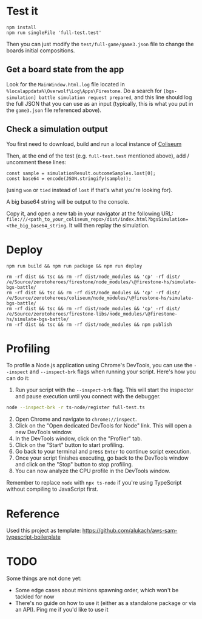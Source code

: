 # Test it

```
npm install
npm run singleFile 'full-test.test'
```

Then you can just modify the `test/full-game/game3.json` file to change the boards initial compositions.

## Get a board state from the app

Look for the `MainWindow.html.log` file located in `%localappdata%\Overwolf\Log\Apps\Firestone`. Do a search for `[bgs-simulation] battle simulation request prepared`, and this line should log the full JSON that you can use as an input (typically, this is what you put in the `game3.json` file referenced above).

## Check a simulation output

You first need to download, build and run a local instance of [Coliseum](https://github.com/Zero-to-Heroes/coliseum)

Then, at the end of the test (e.g. `full-test.test` mentioned above), add / uncomment these lines:

```
const sample = simulationResult.outcomeSamples.lost[0];
const base64 = encode(JSON.stringify(sample));
```

(using `won` or `tied` instead of `lost` if that's what you're looking for).

A big base64 string will be output to the console.

Copy it, and open a new tab in your navigator at the following URL: `file:///<path_to_your_coliseum_repo>/dist/index.html?bgsSimulation=<the_big_base64_string`. It will then replay the simulation.

# Deploy

```
npm run build && npm run package && npm run deploy

rm -rf dist && tsc && rm -rf dist/node_modules && 'cp' -rf dist/ /e/Source/zerotoheroes/firestone/node_modules/\@firestone-hs/simulate-bgs-battle/
rm -rf dist && tsc && rm -rf dist/node_modules && 'cp' -rf dist/ /e/Source/zerotoheroes/coliseum/node_modules/\@firestone-hs/simulate-bgs-battle/
rm -rf dist && tsc && rm -rf dist/node_modules && 'cp' -rf dist/ /e/Source/zerotoheroes/firestone-libs/node_modules/\@firestone-hs/simulate-bgs-battle/
rm -rf dist && tsc && rm -rf dist/node_modules && npm publish
```

# Profiling

To profile a Node.js application using Chrome's DevTools, you can use the `--inspect` and `--inspect-brk` flags when running your script. Here's how you can do it:

1. Run your script with the `--inspect-brk` flag. This will start the inspector and pause execution until you connect with the debugger.

```bash
node --inspect-brk -r ts-node/register full-test.ts
```

2. Open Chrome and navigate to `chrome://inspect`.
3. Click on the "Open dedicated DevTools for Node" link. This will open a new DevTools window.
4. In the DevTools window, click on the "Profiler" tab.
5. Click on the "Start" button to start profiling.
6. Go back to your terminal and press `Enter` to continue script execution.
7. Once your script finishes executing, go back to the DevTools window and click on the "Stop" button to stop profiling.
8. You can now analyze the CPU profile in the DevTools window.

Remember to replace `node` with `npx ts-node` if you're using TypeScript without compiling to JavaScript first.

# Reference

Used this project as template: https://github.com/alukach/aws-sam-typescript-boilerplate

# TODO

Some things are not done yet:

-   Some edge cases about minions spawning order, which won't be tackled for now
-   There's no guide on how to use it (either as a standalone package or via an API). Ping me if you'd like to use it
